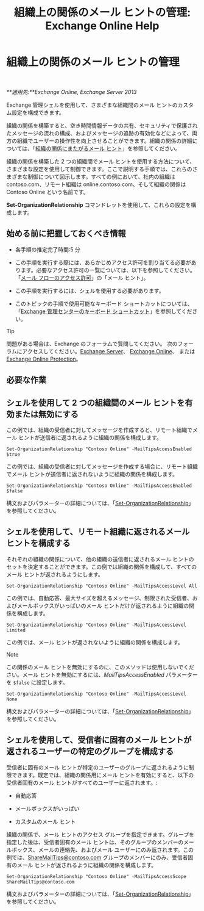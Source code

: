 ﻿---
title: '組織上の関係のメール ヒントの管理: Exchange Online Help'
TOCTitle: 組織上の関係のメール ヒントの管理
ms:assetid: 6e6b48ef-c41c-47ad-8063-66901765c2a5
ms:mtpsurl: https://technet.microsoft.com/ja-jp/library/JJ649324(v=EXCHG.150)
ms:contentKeyID: 49896305
ms.date: 05/22/2018
mtps_version: v=EXCHG.150
ms.translationtype: HT
---

# 組織上の関係のメール ヒントの管理

 

_**適用先:**Exchange Online, Exchange Server 2013_

Exchange 管理シェルを使用して、さまざまな組織間のメール ヒントのカスタム設定を構成できます。

組織の関係を構築すると、空き時間情報データの共有、セキュリティで保護されたメッセージの流れの構成、およびメッセージの追跡の有効化などによって、両方の組織でユーザーの操作性を向上させることができます。組織の関係の詳細については、「[組織の関係にまたがるメール ヒント](mailtips-over-organization-relationships-exchange-2013-help.md)」を参照してください。

組織の関係を構築した 2 つの組織間でメール ヒントを使用する方法について、さまざまな設定を使用して制御できます。ここで説明する手順では、これらのさまざまな制御について図示します。すべての例において、社内の組織は contoso.com、リモート組織は online.contoso.com、そして組織の関係は Contoso Online という名前です。

**Set-OrganizationRelationship** コマンドレットを使用して、これらの設定を構成します。

## 始める前に把握しておくべき情報

  - 各手順の推定完了時間:5 分

  - この手順を実行する際には、あらかじめアクセス許可を割り当てる必要があります。必要なアクセス許可の一覧については、以下を参照してください。「[メール フローのアクセス許可](mail-flow-permissions-exchange-2013-help.md)」の「メール ヒント」。

  - この手順を実行するには、シェルを使用する必要があります。

  - このトピックの手順で使用可能なキーボード ショートカットについては、「[Exchange 管理センターのキーボード ショートカット](keyboard-shortcuts-in-the-exchange-admin-center-exchange-online-protection-help.md)」を参照してください。


> [!TIP]
> 問題がある場合は、Exchange のフォーラムで質問してください。 次のフォーラムにアクセスしてください。<A href="https://go.microsoft.com/fwlink/p/?linkid=60612">Exchange Server</A>、 <A href="https://go.microsoft.com/fwlink/p/?linkid=267542">Exchange Online</A>、 または <A href="https://go.microsoft.com/fwlink/p/?linkid=285351">Exchange Online Protection</A>。



## 必要な作業

## シェルを使用して 2 つの組織間のメール ヒントを有効または無効にする

この例では、組織の受信者に対してメッセージを作成すると、リモート組織でメール ヒントが送信者に返されるように組織の関係を構成します。

    Set-OrganizationRelationship "Contoso Online" -MailTipsAccessEnabled $true

この例では、組織の受信者に対してメッセージを作成する場合に、リモート組織でメール ヒントが送信者に返されないように組織の関係を構成します。

    Set-OrganizationRelationship "Contoso Online" -MailTipsAccessEnabled $false

構文およびパラメーターの詳細については、「[Set-OrganizationRelationship](https://technet.microsoft.com/ja-jp/library/ee332326\(v=exchg.150\))」を参照してください。

## シェルを使用して、リモート組織に返されるメール ヒントを構成する

それぞれの組織の関係について、他の組織の送信者に返されるメール ヒントのセットを決定することができます。この例では組織の関係を構成して、すべてのメール ヒントが返されるようにします。

    Set-OrganizationRelationship "Contoso Online" -MailTipsAccessLevel All

この例では、自動応答、最大サイズを超えるメッセージ、制限された受信者、およびメールボックスがいっぱいのメール ヒントだけが返されるように組織の関係を構成します。

    Set-OrganizationRelationship "Contoso Online" -MailTipsAccessLevel Limited

この例では、メール ヒントが返されないように組織の関係を構成します。


> [!NOTE]
> この関係のメール ヒントを無効にするのに、このメソッドは使用しないでください。メール ヒントを無効にするには、<EM>MailTipsAccessEnabled</EM> パラメーターを <CODE>$false</CODE> に設定します。



    Set-OrganizationRelationship "Contoso Online" -MailTipsAccessLevel None

構文およびパラメーターの詳細については、「[Set-OrganizationRelationship](https://technet.microsoft.com/ja-jp/library/ee332326\(v=exchg.150\))」を参照してください。

## シェルを使用して、受信者に固有のメール ヒントが返されるユーザーの特定のグループを構成する

受信者に固有のメール ヒントが特定のユーザーのグループに返されるように制限できます。既定では、組織の関係用にメール ヒントを有効にすると、以下の受信者固有のメール ヒントがすべてのユーザーに返されます。:

  - 自動応答

  - メールボックスがいっぱい

  - カスタムのメール ヒント

組織の関係で、メール ヒントのアクセス グループを指定できます。グループを指定した後は、受信者固有のメール ヒントは、そのグループのメンバーのメールボックス、メールの連絡先、およびメール ユーザーにのみ返されます。この例では、ShareMailTips@contoso.com グループのメンバーにのみ、受信者固有のメール ヒントが返されるように組織の関係を構成します。

    Set-OrganizationRelationship "Contoso Online" -MailTipsAccessScope ShareMailTips@contoso.com

構文およびパラメーターの詳細については、「[Set-OrganizationRelationship](https://technet.microsoft.com/ja-jp/library/ee332326\(v=exchg.150\))」を参照してください。

